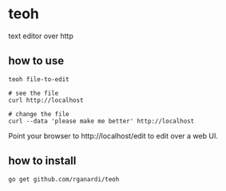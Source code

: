 # teoh
text editor over http

## how to use

	teoh file-to-edit

	# see the file
	curl http://localhost

	# change the file
	curl --data 'please make me better' http://localhost

Point your browser to http://localhost/edit to edit over a web UI.

## how to install

	go get github.com/rganardi/teoh
